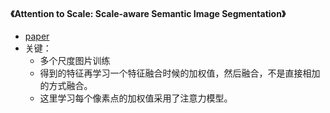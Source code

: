 #### 《Attention to Scale: Scale-aware Semantic Image Segmentation》
* [paper](paper/14.302-16-Attention-to-Scale--Scale-aware-Semantic-Image-Segmentation.md.pdf)
* 关键：
    * 多个尺度图片训练
    * 得到的特征再学习一个特征融合时候的加权值，然后融合，不是直接相加的方式融合。
    * 这里学习每个像素点的加权值采用了注意力模型。